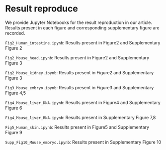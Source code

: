 # Result reproduce

We provide Jupyter Notebooks for the result reproduction in our article.  Results present in each figure and corresponding supplementary figure are recorded.

`Fig2_Human_intestine.ipynb`: Results present in Figure2 and Supplementary Figure 2

`Fig2_Mouse_head.ipynb`: Results present in Figure2 and Supplementary Figure 3

`Fig2_Mouse_kidney.ipynb`: Results present in Figure2 and Supplementary Figure 3

`Fig3_Mouse_embryo.ipynb`: Results present in Figure3 and Supplementary Figure 4,5

`Fig4_Mouse_liver_DNA.ipynb`: Results present in Figure4 and Supplementary Figure 6

`Fig4_Mouse_liver_RNA.ipynb`: Results present in Supplementary Figure 7,8

`Fig5_Human_skin.ipynb`: Results present in Figure5 and Supplementary Figure 9

`Supp_Fig10_Mouse_embryo.ipynb`: Results present in Supplementary Figure 10

